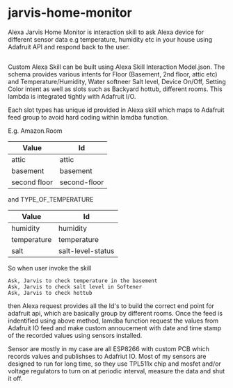 # jarvis-home-monitor
Alexa Jarvis Home Monitor is interaction skill to ask Alexa device for different sensor data e.g temperature, humidity etc in your house using Adafruit API and respond back to the user.

## 
Custom Alexa Skill can be built using Alexa Skill Interaction Model.json. The schema provides various intents for Floor (Basement, 2nd floor, attic etc) and Temperature/Humidity, Water softneer Salt level, Device On/Off, Setting Color intent as well as slots such as Backyard hottub, different rooms. This lambda is integrated tightly with Adafruit I/O.

Each slot types has unique id provided in Alexa skill which maps to Adafruit feed group to avoid hard coding within lamdba function. 

E.g. Amazon.Room 

| Value        | Id           |
|--------------|--------------|
| attic        | attic        |
| basement     | basement     |
| second floor | second-floor |
                   
and TYPE_OF_TEMPERATURE

| Value        | Id           |
|--------------|--------------|
| humidity     | humidity     |
| temperature  | temperature |
| salt         | salt-level-status |

So when user invoke the skill
``` 
Ask, Jarvis to check temperature in the basement
Ask, Jarvis to check salt level in Softener
Ask, Jarvis to check hottub
``` 

then Alexa request provides all the Id's to build the correct end point for adafruit api, which are basically group by different rooms. Once the feed is indentified using above method, lamdba function request the values from Adafruit IO feed and make custom annoucement with date and time stamp of the recorded values using sensors installed. 

Sensor are mostly in my case are all ESP8266 with custom PCB which records values and publishses to Adafriut IO. Most of my sensors are designed to run for long time, so they use TPL511x chip and mosfet and/or voltage regulators to turn on at periodic interval, measure the data and shut it off.
